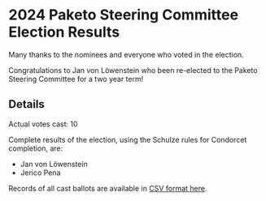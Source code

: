 # 2024 Paketo Steering Committee Election Results

Many thanks to the nominees and everyone who voted in the election. 

Congratulations to Jan von Löwenstein who been re-elected to the Paketo Steering Committee for a two year term! 

## Details

Actual votes cast: 10

Complete results of the election, using the Schulze rules for Condorcet completion, are:

* Jan von Löwenstein
* Jerico Pena

Records of all cast ballots are available in [CSV format here](https://github.com/cloudfoundry/community/blob/main/elections/2024/Paketo-SC/ballots.csv).
